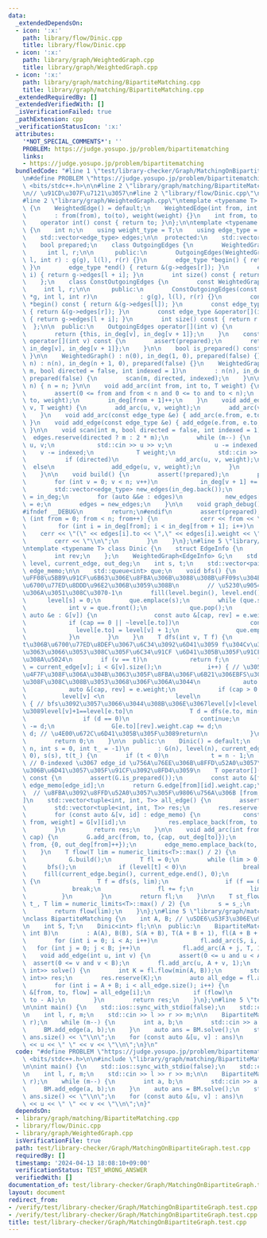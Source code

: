 ```yaml
---
data:
  _extendedDependsOn:
  - icon: ':x:'
    path: library/flow/Dinic.cpp
    title: library/flow/Dinic.cpp
  - icon: ':x:'
    path: library/graph/WeightedGraph.cpp
    title: library/graph/WeightedGraph.cpp
  - icon: ':x:'
    path: library/graph/matching/BipartiteMatching.cpp
    title: library/graph/matching/BipartiteMatching.cpp
  _extendedRequiredBy: []
  _extendedVerifiedWith: []
  _isVerificationFailed: true
  _pathExtension: cpp
  _verificationStatusIcon: ':x:'
  attributes:
    '*NOT_SPECIAL_COMMENTS*': ''
    PROBLEM: https://judge.yosupo.jp/problem/bipartitematching
    links:
    - https://judge.yosupo.jp/problem/bipartitematching
  bundledCode: "#line 1 \"test/library-checker/Graph/MatchingOnBipartiteGraph.test.cpp\"\
    \n#define PROBLEM \"https://judge.yosupo.jp/problem/bipartitematching\"\n#include\
    \ <bits/stdc++.h>\n\n#line 2 \"library/graph/matching/BipartiteMatching.cpp\"\n\
    \n// \u91CD\u307F\u7121\u3057\n#line 2 \"library/flow/Dinic.cpp\"\n\n// https://misawa.github.io/others/flow/dinic_time_complexity.html\n\
    #line 2 \"library/graph/WeightedGraph.cpp\"\ntemplate <typename T> struct WeightedEdge\
    \ {\n    WeightedEdge() = default;\n    WeightedEdge(int from, int to, T weight)\n\
    \        : from(from), to(to), weight(weight) {}\n    int from, to;\n    T weight;\n\
    \    operator int() const { return to; }\n};\n\ntemplate <typename T> struct WeightedGraph\
    \ {\n    int n;\n    using weight_type = T;\n    using edge_type = WeightedEdge<T>;\n\
    \    std::vector<edge_type> edges;\n\n  protected:\n    std::vector<int> in_deg;\n\
    \    bool prepared;\n    class OutgoingEdges {\n        WeightedGraph *g;\n  \
    \      int l, r;\n\n      public:\n        OutgoingEdges(WeightedGraph *g, int\
    \ l, int r) : g(g), l(l), r(r) {}\n        edge_type *begin() { return &(g->edges[l]);\
    \ }\n        edge_type *end() { return &(g->edges[r]); }\n        edge_type &operator[](int\
    \ i) { return g->edges[l + i]; }\n        int size() const { return r - l; }\n\
    \    };\n    class ConstOutgoingEdges {\n        const WeightedGraph *g;\n   \
    \     int l, r;\n\n      public:\n        ConstOutgoingEdges(const WeightedGraph\
    \ *g, int l, int r)\n            : g(g), l(l), r(r) {}\n        const edge_type\
    \ *begin() const { return &(g->edges[l]); }\n        const edge_type *end() const\
    \ { return &(g->edges[r]); }\n        const edge_type &operator[](int i) const\
    \ { return g->edges[l + i]; }\n        int size() const { return r - l; }\n  \
    \  };\n\n  public:\n    OutgoingEdges operator[](int v) {\n        assert(prepared);\n\
    \        return {this, in_deg[v], in_deg[v + 1]};\n    }\n    const ConstOutgoingEdges\
    \ operator[](int v) const {\n        assert(prepared);\n        return {this,\
    \ in_deg[v], in_deg[v + 1]};\n    }\n\n    bool is_prepared() const { return prepared;\
    \ }\n\n    WeightedGraph() : n(0), in_deg(1, 0), prepared(false) {}\n    WeightedGraph(int\
    \ n) : n(n), in_deg(n + 1, 0), prepared(false) {}\n    WeightedGraph(int n, int\
    \ m, bool directed = false, int indexed = 1)\n        : n(n), in_deg(n + 1, 0),\
    \ prepared(false) {\n        scan(m, directed, indexed);\n    }\n\n    void resize(int\
    \ n) { n = n; }\n\n    void add_arc(int from, int to, T weight) {\n        assert(!prepared);\n\
    \        assert(0 <= from and from < n and 0 <= to and to < n);\n        edges.emplace_back(from,\
    \ to, weight);\n        in_deg[from + 1]++;\n    }\n    void add_edge(int u, int\
    \ v, T weight) {\n        add_arc(u, v, weight);\n        add_arc(v, u, weight);\n\
    \    }\n    void add_arc(const edge_type &e) { add_arc(e.from, e.to, e.weight);\
    \ }\n    void add_edge(const edge_type &e) { add_edge(e.from, e.to, e.weight);\
    \ }\n\n    void scan(int m, bool directed = false, int indexed = 1) {\n      \
    \  edges.reserve(directed ? m : 2 * m);\n        while (m--) {\n            int\
    \ u, v;\n            std::cin >> u >> v;\n            u -= indexed;\n        \
    \    v -= indexed;\n            T weight;\n            std::cin >> weight;\n \
    \           if (directed)\n                add_arc(u, v, weight);\n          \
    \  else\n                add_edge(u, v, weight);\n        }\n        build();\n\
    \    }\n\n    void build() {\n        assert(!prepared);\n        prepared = true;\n\
    \        for (int v = 0; v < n; v++)\n            in_deg[v + 1] += in_deg[v];\n\
    \        std::vector<edge_type> new_edges(in_deg.back());\n        auto counter\
    \ = in_deg;\n        for (auto &&e : edges)\n            new_edges[counter[e.from]++]\
    \ = e;\n        edges = new_edges;\n    }\n\n    void graph_debug() const {\n\
    #ifndef __DEBUG\n        return;\n#endif\n        assert(prepared);\n        for\
    \ (int from = 0; from < n; from++) {\n            cerr << from << \";\";\n   \
    \         for (int i = in_deg[from]; i < in_deg[from + 1]; i++)\n            \
    \    cerr << \"(\" << edges[i].to << \",\" << edges[i].weight << \")\";\n    \
    \        cerr << \"\\n\";\n        }\n    }\n};\n#line 5 \"library/flow/Dinic.cpp\"\
    \ntemplate <typename T> class Dinic {\n    struct EdgeInfo {\n        T cap;\n\
    \        int rev;\n    };\n    WeightedGraph<EdgeInfo> G;\n    std::vector<int>\
    \ level, current_edge, out_deg;\n    int s, t;\n    std::vector<pair<int, int>>\
    \ edge_memo;\n\n    std::queue<int> que;\n    void bfs() {\n        // level[v]\u3092\
    \uFF08\u5BB9\u91CF\u6B63\u306E\u8FBA\u306B\u3088\u308B\uFF09s\u304B\u3089\u306E\
    \u6700\u77ED\u8DDD\u96E2\u306B\u3059\u308B\n        // \u5230\u9054\u51FA\u6765\
    \u306A\u3051\u308C\u3070-1\n        fill(level.begin(), level.end(), -1);\n  \
    \      level[s] = 0;\n        que.emplace(s);\n        while (que.size()) {\n\
    \            int v = que.front();\n            que.pop();\n            for (const\
    \ auto &e : G[v]) {\n                const auto &[cap, rev] = e.weight;\n    \
    \            if (cap == 0 || ~level[e.to])\n                    continue;\n  \
    \              level[e.to] = level[v] + 1;\n                que.emplace(e.to);\n\
    \            }\n        }\n    }\n    T dfs(int v, T f) {\n        // v\u304B\u3089\
    t\u306B\u6700\u77ED\u8DEF\u3067\u6C34\u3092\u6D41\u3059 f\u304Cv\u307E\u3067\u6301\
    \u3063\u3066\u3053\u308C\u305F\u6C34\u91CF \u6D41\u305B\u305F\u91CF\u304C\u8FD4\
    \u308A\u5024\n        if (v == t)\n            return f;\n        for (int &i\
    \ = current_edge[v]; i < G[v].size();\n             i++) { // \u3053\u306Edfs\u3067\
    \u4F7F\u308F\u306A\u304B\u3063\u305F\u8FBA\u306F\u6B21\u306EBFS\u307E\u3067\u4F7F\
    \u308F\u308C\u308B\u3053\u3068\u306F\u306A\u3044\n            auto &e = G[v][i];\n\
    \            auto &[cap, rev] = e.weight;\n            if (cap > 0 &&\n      \
    \          level[v] <\n                    level\n                        [e.to])\
    \ { // bfs\u3092\u3057\u3066\u3044\u308B\u306E\u3067level[v]<level[e.to]\u306A\
    \u3089level[v]+1==level[e.to]\n                T d = dfs(e.to, min(f, cap));\n\
    \                if (d == 0)\n                    continue;\n                cap\
    \ -= d;\n                G[e.to][rev].weight.cap += d;\n                return\
    \ d; // \u4E00\u672C\u6D41\u305B\u305F\u3089return\n            }\n        }\n\
    \        return 0;\n    }\n\n  public:\n    Dinic() = default;\n    Dinic(int\
    \ n, int s = 0, int t_ = -1)\n        : G(n), level(n), current_edge(n), out_deg(n,\
    \ 0), s(s), t(t_) {\n        if (t < 0)\n            t = n - 1;\n    }\n\n   \
    \ // 0-indexed \u3067 edge_id \u756A\u76EE\u306B\u8FFD\u52A0\u3057\u305F\u8FBA\
    \u306B\u6D41\u3057\u305F\u91CF\u3092\u8FD4\u3059\n    T operator[](const int edge_id)\
    \ const {\n        assert(G.is_prepared());\n        const auto &[from, id] =\
    \ edge_memo[edge_id];\n        return G.edge[from][id].weight.cap;\n    }\n  \
    \  // \u8FBA\u3092\u8FFD\u52A0\u3057\u305F\u9806\u756A\u306B [from,to,\u6D41\u91CF\
    ]\n    std::vector<tuple<int, int, T>> all_edge() {\n        assert(G.is_prepared());\n\
    \        std::vector<tuple<int, int, T>> res;\n        res.reserve(edge_memo.size());\n\
    \        for (const auto &[v, id] : edge_memo) {\n            const auto &[to,\
    \ from, weight] = G[v][id];\n            res.emplace_back(from, to, weight.cap);\n\
    \        }\n        return res;\n    }\n\n    void add_arc(int from, int to, T\
    \ cap) {\n        G.add_arc(from, to, {cap, out_deg[to]});\n        G.add_arc(to,\
    \ from, {0, out_deg[from]++});\n        edge_memo.emplace_back(to, out_deg[to]++);\n\
    \    }\n    T flow(T lim = numeric_limits<T>::max() / 2) {\n        if (!G.is_prepared())\n\
    \            G.build();\n        T fl = 0;\n        while (lim > 0) {\n      \
    \      bfs();\n            if (level[t] < 0)\n                break;\n       \
    \     fill(current_edge.begin(), current_edge.end(), 0);\n            while (true)\
    \ {\n                T f = dfs(s, lim);\n                if (f == 0)\n       \
    \             break;\n                fl += f;\n                lim -= f;\n  \
    \          }\n        }\n        return fl;\n    }\n\n    T st_flow(int s_, int\
    \ t_, T lim = numeric_limits<T>::max() / 2) {\n        s = s_;\n        t = t_;\n\
    \        return flow(lim);\n    }\n};\n#line 5 \"library/graph/matching/BipartiteMatching.cpp\"\
    \nclass BipartiteMatching {\n    int A, B; // \u5DE6\u53F3\u306E\u9802\u70B9\u6570\
    \n    int S, T;\n    Dinic<int> fl;\n\n  public:\n    BipartiteMatching(int A,\
    \ int B)\n        : A(A), B(B), S(A + B), T(A + B + 1), fl(A + B + 2, S, T) {\n\
    \        for (int i = 0; i < A; i++)\n            fl.add_arc(S, i, 1);\n     \
    \   for (int j = 0; j < B; j++)\n            fl.add_arc(A + j, T, 1);\n    }\n\
    \    void add_edge(int u, int v) {\n        assert(0 <= u and u < A);\n      \
    \  assert(0 <= v and v < B);\n        fl.add_arc(u, A + v, 1);\n    }\n    std::vector<pair<int,\
    \ int>> solve() {\n        int K = fl.flow(min(A, B));\n        std::vector<pair<int,\
    \ int>> res;\n        res.reserve(K);\n        auto all_edge = fl.all_edge();\n\
    \        for (int i = A + B; i < all_edge.size(); i++) {\n            const auto\
    \ &[from, to, flow] = all_edge[i];\n            if (flow)\n                res.emplace_back(from,\
    \ to - A);\n        }\n        return res;\n    }\n};\n#line 5 \"test/library-checker/Graph/MatchingOnBipartiteGraph.test.cpp\"\
    \n\nint main() {\n    std::ios::sync_with_stdio(false);\n    std::cin.tie(nullptr);\n\
    \n    int l, r, m;\n    std::cin >> l >> r >> m;\n\n    BipartiteMatching BM(l,\
    \ r);\n    while (m--) {\n        int a, b;\n        std::cin >> a >> b;\n   \
    \     BM.add_edge(a, b);\n    }\n    auto ans = BM.solve();\n    std::cout <<\
    \ ans.size() << \"\\n\";\n    for (const auto &[u, v] : ans)\n        std::cout\
    \ << u << \" \" << v << \"\\n\";\n}\n"
  code: "#define PROBLEM \"https://judge.yosupo.jp/problem/bipartitematching\"\n#include\
    \ <bits/stdc++.h>\n\n#include \"library/graph/matching/BipartiteMatching.cpp\"\
    \n\nint main() {\n    std::ios::sync_with_stdio(false);\n    std::cin.tie(nullptr);\n\
    \n    int l, r, m;\n    std::cin >> l >> r >> m;\n\n    BipartiteMatching BM(l,\
    \ r);\n    while (m--) {\n        int a, b;\n        std::cin >> a >> b;\n   \
    \     BM.add_edge(a, b);\n    }\n    auto ans = BM.solve();\n    std::cout <<\
    \ ans.size() << \"\\n\";\n    for (const auto &[u, v] : ans)\n        std::cout\
    \ << u << \" \" << v << \"\\n\";\n}"
  dependsOn:
  - library/graph/matching/BipartiteMatching.cpp
  - library/flow/Dinic.cpp
  - library/graph/WeightedGraph.cpp
  isVerificationFile: true
  path: test/library-checker/Graph/MatchingOnBipartiteGraph.test.cpp
  requiredBy: []
  timestamp: '2024-04-13 18:08:10+09:00'
  verificationStatus: TEST_WRONG_ANSWER
  verifiedWith: []
documentation_of: test/library-checker/Graph/MatchingOnBipartiteGraph.test.cpp
layout: document
redirect_from:
- /verify/test/library-checker/Graph/MatchingOnBipartiteGraph.test.cpp
- /verify/test/library-checker/Graph/MatchingOnBipartiteGraph.test.cpp.html
title: test/library-checker/Graph/MatchingOnBipartiteGraph.test.cpp
---
```

